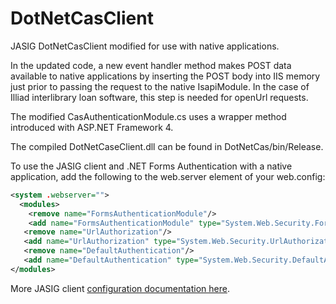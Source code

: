 DotNetCasClient
===============

JASIG DotNetCasClient modified for use with native applications.  

In the updated code, a new event handler method makes POST data available to native applications by inserting the POST body into IIS memory just prior to passing the request to the native IsapiModule. In the case of Illiad interlibrary loan software, this step is needed for openUrl requests.  

The modified CasAuthenticationModule.cs uses a wrapper method introduced with ASP.NET Framework 4.  

The compiled DotNetCaseClient.dll can be found in DotNetCas/bin/Release.

To use the JASIG client and .NET Forms Authentication with a native application, add the following to the web.server 
element of your web.config:

```xml
<system .webserver=""> 
  <modules>
    <remove name="FormsAuthenticationModule"/> 
    <add name="FormsAuthenticationModule" type="System.Web.Security.FormsAuthenticationModule"/>
   <remove name="UrlAuthorization"/> 
   <add name="UrlAuthorization" type="System.Web.Security.UrlAuthorizationModule"/> 
   <remove name="DefaultAuthentication"/>
   <add name="DefaultAuthentication" type="System.Web.Security.DefaultAuthenticationModule"/>
</modules>
```

More JASIG client <a href="https://wiki.jasig.org/display/CASC/.Net+Cas+Client">configuration documentation here</a>.
